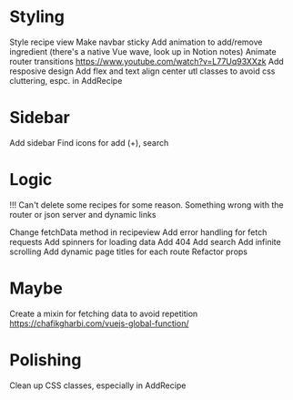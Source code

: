 # Styling

Style recipe view 
Make navbar sticky
Add animation to add/remove ingredient (there's a native Vue wave, look up in Notion notes)
Animate router transitions https://www.youtube.com/watch?v=L77Uq93XXzk
Add resposive design
Add flex and text align center utl classes to avoid css cluttering, espc. in AddRecipe

# Sidebar

Add sidebar
Find icons for add (+), search

# Logic

!!! Can't delete some recipes for some reason. Something wrong with the router or json server and dynamic links

Change fetchData method in recipeview
Add error handling for fetch requests
Add spinners for loading data
Add 404
Add search
Add infinite scrolling
Add dynamic page titles for each route
Refactor props

# Maybe
Create a mixin for fetching data to avoid repetition https://chafikgharbi.com/vuejs-global-function/

# Polishing

Clean up CSS classes, especially in AddRecipe





